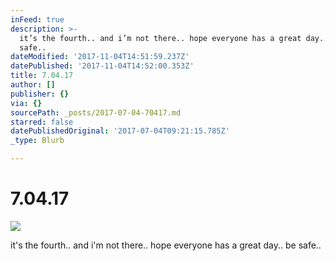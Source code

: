 ```yaml
---
inFeed: true
description: >-
  it’s the fourth.. and i’m not there.. hope everyone has a great day.. be
  safe..
dateModified: '2017-11-04T14:51:59.237Z'
datePublished: '2017-11-04T14:52:00.353Z'
title: 7.04.17
author: []
publisher: {}
via: {}
sourcePath: _posts/2017-07-04-70417.md
starred: false
datePublishedOriginal: '2017-07-04T09:21:15.785Z'
_type: Blurb

---
```

# 7.04.17
![](https://the-grid-user-content.s3-us-west-2.amazonaws.com/c19dfed1-a796-4d36-83ba-2106ad093386.jpg)

it's the fourth.. and i'm not there.. hope everyone has a great day.. be safe..